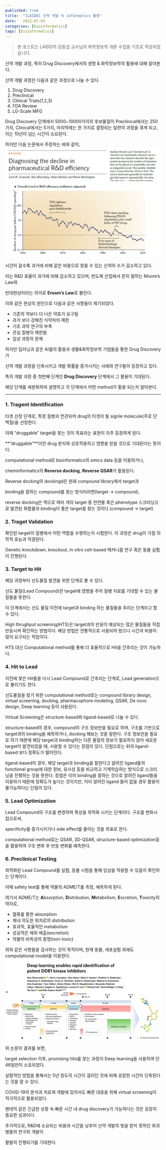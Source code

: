 ```yaml
---
published: true
title:  "[LAIDD] 신약 개발 속 informatics 활용"
date:   2022-07-03
categories: [bioinformatics]
tags: [bioinformatics]
---
```


> 본 포스트는 LAIDD의 김동섭 교수님의 화학정보학 개론 수업을 기초로 작성되었습니다. 

신약 개발 과정, 특히 Drug Discovery에서의 생명 & 화학정보학의 활용에 대해 알아본다.

신약 개발 과정은 다음과 같은 과정으로 나눌 수 있다.

1. Drug Discovery
2. Preclinical
3. Clinical Trials(1,2,3)
4. FDA Review
5. LG-Scale MFG

Drug Discovery 단계에서 5000~10000가지의 후보물질이 Preclinical에서는 250가지, Clinical에서는 5가지, 마지막에는 한 가지로 결정되는 일련의 과정을 겪게 되고, 이는 10년이 넘는 시간이 소요된다.

하지만 다음 논문에서 주장하는 바와 같이,
![20220703-1.png](/images/post-images/20220703-1.png)

시간이 갈수록 과거에 비해 같은 비용으로 찾을 수 있는 신약의 수가 감소하고 있다.

이는 R&D 효율이 과거에 비해 감소하고 있으며, 반도체 산업에서 흔히 말하는 Moore’s Law와 

반대현상이라는 의미로 **Eroom’s Law**로 불린다. 

이와 같은 현상의 원인으로 다음과 같은 사항들이 제기되었다.

- 기존의 약보다 더 나은 약효가 요구됨
- 과거 보다 강해진 식약처의 제한
- 기초 과학 연구의 부족
- 관심 질병이 제한됨
- 임상 과정의 문제

하지만 딥러닝과 같은 AI를의 활용과 생물&화학정보학 기법들을 통한 Drug Discovery가 

신약 개발 과정을 단축시키고 개발 확률을 증가시키는 사례와 연구들이 등장하고 있다. 

특히 개발 과정 중 첫번째 단계인 **Drug Discovery** 단계에서 그 활용이 기대된다.

해당 단계를 세분화하여 설명하고 각 단계에서 어떤 method가 활용 되는지 알아본다. 

 

---

### 1. Tragent Identification

타겟 선정 단계로, 특정 질병과 연관되어 drug의 타겟이 될 signle molecule(주로 단백질)을 선정한다. 

이때 “druggable” target을 찾는 것이 목표라는 표현이 자주 등장하게 된다. 

**“druggable”**이란 drug 분자와 상호작용하고 영향을 받을 것으로 기대된다는 뜻이다.  

computational method로 bioinformatics의 omics data 등을 이용하거나,

cheminformatics의 **Reverse docking**, **Reverse QSAR**가 활용된다.

Reverse docking의 dockingd은 원래 compound library에서 target과 

binding을 잘하는 compound를 찾는 방식이라면(target → compound), 

reverse docking은 역으로 여러 개의 target 중 천연물 혹은 phenotype 스크리닝으로 발견된 화합물과 binding이 좋은 target을 찾는 것이다.(compound → target)

### 2. Traget Validation

확인된 target이 질병에서 어떤 역할을 수행하는지 시험한다. 이 과정은 drug이 가질 의학적 효능과 직결된다.

Genetic knockdown, knockout, in vitro cell-based 메커니즘 연구 혹은 동물 실험이 진행된다. 

 

### 3. Target to Hit

해당 과정부터 선도물질 발견을 위한 단계로 볼 수 있다. 

선도 물질(Lead Compound)란 target에 영향을 주어 질병 치료를 기대할 수 있는 물질들을 뜻한다. 

이 단계에서는 선도 물질 이전에 target과 binding 하는 물질들을 추리는 단계라고 할 수 있다.

High thrughput screening(HTS)은 target과의 반응이 예상되는 많은 물질들을 직접 반응시켜 확인하는 방법이다. 해당 방법은 전통적으로 사용되어 왔으나 시간과 비용이 많이 요구되는 작업이다. 

HTS 대신 Computational method를 통해 더 효율적으로 Hit을 간추리는 것이 가능하다. 

### 4. Hit to Lead

이전에 찾은 Hit들을 다시 Lead Compound로 간추리는 단계로, Lead generation으로 불리기도 한다. 

선도물질을 찾기 위한 computational method로는 compound library design, virtual screening, docking, pharmacophore modeling, QSAR, De novo design, Deep learning 등이 사용된다.

 

Virtual Screening은 structure-based와 ligand-based로 나눌 수 있다. 

structure-based의 경우, compound의 구조 정보만을 필요로 하며, 구조를 기반으로 target과의 binding을 예측하거나, docking 해보는 것을 말한다. 구조 정보만을 필요로 하기 때문에 해당 target과 binding하는 다른 물질의 정보가 필요하지 않아 새로운 target이 발견되었을 때, 사용할 수 있다는 장점이 있다. 단점으로는 뒤의 ligand-based 보다 정확도가 떨어진다.  

ligand-based의 경우, 해당 target과 binding을 잘한다고 알려진 ligand들의 functional group에 대한 정보, 유사성 등을 비교하고 기계학습하는 방식으로 스크리닝을 진행하는 것을 뜻한다. 장점은 이미 binding을 잘하는 것으로 알려진 ligand들을 이용하기 때문에 정확도가 높다는 것이지만, 이미 알려진 ligand 들이 없을 경우 활용이 불가능하다는 단점이 있다.

### 5. Lead Optimization

Lead Compound의 구조를 변경하여 특성을 최적화 시키는 단계이다. 구조를 변화시킴으로써,

specificity를 증가시키거나 side effect를 줄이는 것을 목표로 한다. 

computational method로는 QSAR, 3D-QSAR, structure-based optimization등을 활용하여 구조 변화 후 반응 변화를 예측한다. 

### 6. Preclinical Testing

최적화된 Lead Compound를 실험, 동물 시험을 통해 임상을 적용할 수 있을지 확인하는 단계이다.

이때 safety test를 통해 약물의 ADME/T를 측정, 예측하게 된다. 

여기서 ADME/T는 **A**bsorption, **D**istribution, **M**etabolism, **E**xcretion, **T**oxicity의 약자로,

- 혈류를 통한 absorption
- 체내 의도한 위치로의 distribution
- 효과적, 효율적인 metabolism
- 성공적은 체외 배출(excretion)
- 약물의 비독성의 증명(non-toxic)

위와 같은 사항들을 검사하는 것이 목적이며, 현재 동물, 세포실험 외에도 computational model을 이용한다. 
![20220703-2.png](/images/post-images/20220703-2.png)

위 논문의 결과를 보면,

target selection 이후, promising hits를 찾는 과정이 Deep learning을 사용하여 단 46일만이 소요되었다.

실험적인 방법을 통해서는 5년 정도의 시간이 걸리던 것에 비해 굉장한 시간이 단축된다는 것을 알 수 있다.

COVID-19의 분석과 치료제 개발에 있어서도 빠른 대응을 위해 virtual screening이 적극적으로 활용되었다. 

팬데믹 같은 긴급한 상황 속 빠른 시간 내 drug discovery가 가능하다는 것은 굉장히 중요한 성과이다. 

추가적으로, R&D에 소요되는 비용과 시간을 낮추어 신약 개발의 빛을 받지 못하던 희귀병들의 연구와 개발이

활발히 진행되기를 기대한다.
